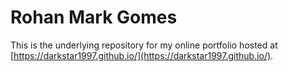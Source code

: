 # Rohan Mark Gomes

This is the underlying repository for my online portfolio hosted at [https://darkstar1997.github.io/](https://darkstar1997.github.io/).